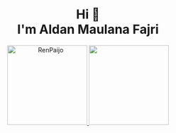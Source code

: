 <h1 align="center">Hi 👋 <br> I'm Aldan Maulana Fajri</h1>

<p align="center">
<a href="https://github.com/RenPaijo">
  <img height="180em" src="https://github-readme-stats.vercel.app/api?username=RenPaijo&show_icons=true&theme=algolia&locale=en" alt="RenPaijo" />
  <img height="180em" src="https://github-readme-stats-eight-theta.vercel.app/api/top-langs/?username=RenPaijo&layout=compact&langs_count=8&theme=algolia"/>
</a>
</p>

